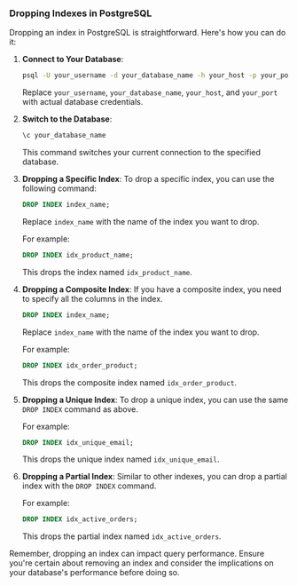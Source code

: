 ### Dropping Indexes in PostgreSQL

Dropping an index in PostgreSQL is straightforward. Here's how you can do it:

1. **Connect to Your Database**:
   ```bash
   psql -U your_username -d your_database_name -h your_host -p your_port
   ```
   Replace `your_username`, `your_database_name`, `your_host`, and `your_port` with actual database credentials.

2. **Switch to the Database**:
   ```sql
   \c your_database_name
   ```
   This command switches your current connection to the specified database.

3. **Dropping a Specific Index**:
   To drop a specific index, you can use the following command:
   ```sql
   DROP INDEX index_name;
   ```
   Replace `index_name` with the name of the index you want to drop.

   For example:
   ```sql
   DROP INDEX idx_product_name;
   ```
   This drops the index named `idx_product_name`.

4. **Dropping a Composite Index**:
   If you have a composite index, you need to specify all the columns in the index.
   ```sql
   DROP INDEX index_name;
   ```
   Replace `index_name` with the name of the index you want to drop.

   For example:
   ```sql
   DROP INDEX idx_order_product;
   ```
   This drops the composite index named `idx_order_product`.

5. **Dropping a Unique Index**:
   To drop a unique index, you can use the same `DROP INDEX` command as above.

   For example:
   ```sql
   DROP INDEX idx_unique_email;
   ```
   This drops the unique index named `idx_unique_email`.

6. **Dropping a Partial Index**:
   Similar to other indexes, you can drop a partial index with the `DROP INDEX` command.

   For example:
   ```sql
   DROP INDEX idx_active_orders;
   ```
   This drops the partial index named `idx_active_orders`.

Remember, dropping an index can impact query performance. Ensure you're certain about removing an index and consider the implications on your database's performance before doing so.
